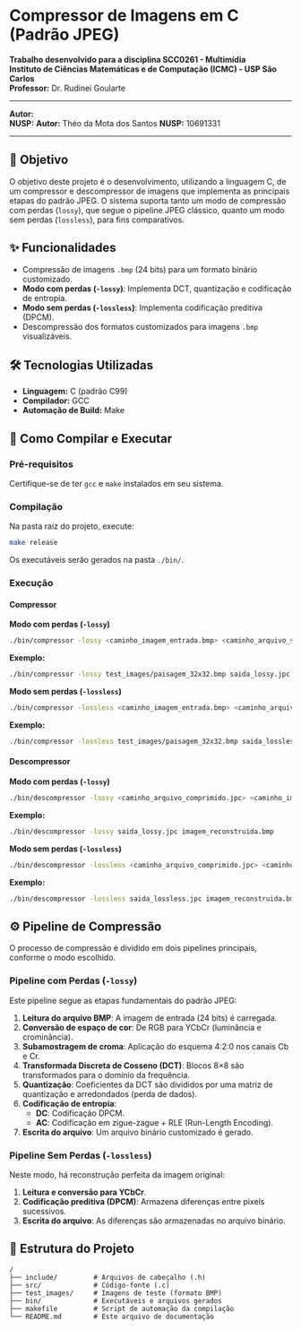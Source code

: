 # Compressor de Imagens em C (Padrão JPEG)

**Trabalho desenvolvido para a disciplina SCC0261 - Multimídia**  
**Instituto de Ciências Matemáticas e de Computação (ICMC) - USP São Carlos**  
**Professor:** Dr. Rudinei Goularte

---

**Autor:**  
**NUSP:** 
**Autor:**  Théo da Mota dos Santos
**NUSP:**  10691331

---

## 🎯 Objetivo

O objetivo deste projeto é o desenvolvimento, utilizando a linguagem C, de um compressor e descompressor de imagens que implementa as principais etapas do padrão JPEG. O sistema suporta tanto um modo de compressão com perdas (`lossy`), que segue o pipeline JPEG clássico, quanto um modo sem perdas (`lossless`), para fins comparativos.

## ✨ Funcionalidades

- Compressão de imagens `.bmp` (24 bits) para um formato binário customizado.
- **Modo com perdas (`-lossy`)**: Implementa DCT, quantização e codificação de entropia.
- **Modo sem perdas (`-lossless`)**: Implementa codificação preditiva (DPCM).
- Descompressão dos formatos customizados para imagens `.bmp` visualizáveis.

## 🛠️ Tecnologias Utilizadas

- **Linguagem:** C (padrão C99)  
- **Compilador:** GCC  
- **Automação de Build:** Make

## 🚀 Como Compilar e Executar

### Pré-requisitos

Certifique-se de ter `gcc` e `make` instalados em seu sistema.

### Compilação

Na pasta raiz do projeto, execute:

```bash
make release
```

Os executáveis serão gerados na pasta `./bin/`.

### Execução

#### Compressor

**Modo com perdas (`-lossy`)**  
```bash
./bin/compressor -lossy <caminho_imagem_entrada.bmp> <caminho_arquivo_saida.jpc>
```
**Exemplo:**  
```bash
./bin/compressor -lossy test_images/paisagem_32x32.bmp saida_lossy.jpc
```

**Modo sem perdas (`-lossless`)**  
```bash
./bin/compressor -lossless <caminho_imagem_entrada.bmp> <caminho_arquivo_saida.jpc>
```
**Exemplo:**  
```bash
./bin/compressor -lossless test_images/paisagem_32x32.bmp saida_lossless.jpc
```

#### Descompressor

**Modo com perdas (`-lossy`)**  
```bash
./bin/descompressor -lossy <caminho_arquivo_comprimido.jpc> <caminho_imagem_saida.bmp>
```
**Exemplo:**  
```bash
./bin/descompressor -lossy saida_lossy.jpc imagem_reconstruida.bmp
```

**Modo sem perdas (`-lossless`)**  
```bash
./bin/descompressor -lossless <caminho_arquivo_comprimido.jpc> <caminho_imagem_saida.bmp>
```
**Exemplo:**  
```bash
./bin/descompressor -lossless saida_lossless.jpc imagem_reconstruida.bmp
```

## ⚙️ Pipeline de Compressão

O processo de compressão é dividido em dois pipelines principais, conforme o modo escolhido.

### Pipeline com Perdas (`-lossy`)

Este pipeline segue as etapas fundamentais do padrão JPEG:

1. **Leitura do arquivo BMP**: A imagem de entrada (24 bits) é carregada.
2. **Conversão de espaço de cor**: De RGB para YCbCr (luminância e crominância).
3. **Subamostragem de croma**: Aplicação do esquema 4:2:0 nos canais Cb e Cr.
4. **Transformada Discreta de Cosseno (DCT)**: Blocos 8×8 são transformados para o domínio da frequência.
5. **Quantização**: Coeficientes da DCT são divididos por uma matriz de quantização e arredondados (perda de dados).
6. **Codificação de entropia**:
   - **DC**: Codificação DPCM.
   - **AC**: Codificação em zigue-zague + RLE (Run-Length Encoding).
7. **Escrita do arquivo**: Um arquivo binário customizado é gerado.

### Pipeline Sem Perdas (`-lossless`)

Neste modo, há reconstrução perfeita da imagem original:

1. **Leitura e conversão para YCbCr**.
2. **Codificação preditiva (DPCM)**: Armazena diferenças entre pixels sucessivos.
3. **Escrita do arquivo**: As diferenças são armazenadas no arquivo binário.

## 📂 Estrutura do Projeto

```
/
├── include/         # Arquivos de cabeçalho (.h)
├── src/             # Código-fonte (.c)
├── test_images/     # Imagens de teste (formato BMP)
├── bin/             # Executáveis e arquivos gerados
├── makefile         # Script de automação da compilação
└── README.md        # Este arquivo de documentação
```

